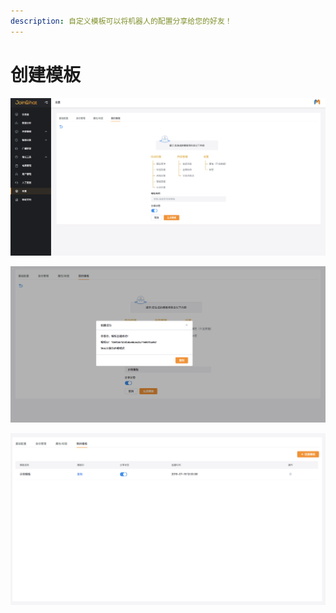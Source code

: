 ```yaml
---
description: 自定义模板可以将机器人的配置分享给您的好友！
---
```


# 创建模板

![&#x521B;&#x5EFA;&#x6A21;&#x677F;](../../.gitbook/assets/image%20%2847%29.png)

![&#x751F;&#x6210;&#x6A21;&#x677F;](../../.gitbook/assets/image%20%2870%29.png)

![&#x6A21;&#x677F;&#x5217;&#x8868;](../../.gitbook/assets/image%20%28144%29.png)

